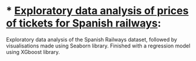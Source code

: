 # 	* [Exploratory data analysis of prices of tickets for Spanish railways](https://github.com/JanAdamiak/data_science_portfolio/blob/master/Spanish_Railways/Train_tickets_EDA.ipynb): 
Exploratory data analysis of the Spanish Railways dataset, followed by visualisations made using Seaborn library. Finished with a regression model using XGboost library.
